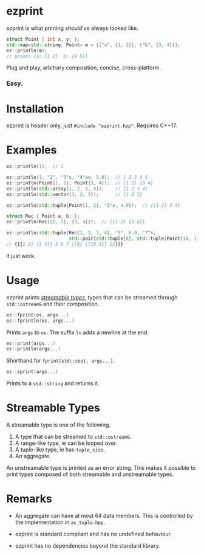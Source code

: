 # ezprint

ezprint is what printing should've always looked like.

````c++
struct Point { int x, y; };
std::map<std::string, Point> m = {{"a", {1, 2}}, {"b", {3, 4}}};
ez::println(m);
// prints {a: {1 2}  b: {4 5}}
````

Plug and play, arbitrary composition, concise, cross-platform.

### Easy.

# Installation
ezprint is header only, just `#include "ezprint.hpp"`. Requires C++17.

# Examples

````c++
ez::println(1);  // 1

ez::println(1, "2", "3"s, "4"sv, 5.0);  // 1 2 3 4 5
ez::println(Point{1, 2}, Point{3, 4});  // {1 2} {3 4}
ez::println(std::array{1, 2, 3, 4});    // {1 2 3 4}
ez::println(std::vector{1, 2, 3});      // {1 2 3}

ez::println(std::tuple{Point{1, 2}, "3"s, 4.0});  // {{1 2} 3 4}

struct Rec { Point a, b; };
ez::println(Rec{{1, 2}, {3, 4}});  // {{1 2} {3 4}}

ez::println(std::tuple{Rec{1, 2, 3, 4}, "5", 6.0, "7"s,
                       std::pair{std::tuple{8}, std::tuple{Point{10, 11}, "12"sv}}});
// {{{1 2} {3 4}} 5 6 7 {{8} {{10 11} 12}}}
````

It just work.

# Usage

ezprint prints [_streamable types_](#Streamable-Types), types that can be streamed through `std::ostream&` and their composition.

````c++
ez::fprint(os, args...)
ez::fprintln(os, args...)
````

Prints `args` to `os`. The suffix `ln` adds a newline at the end.

````c++
ez::print(args...)
ez::println(args...)
````

Shorthand for `fprint(std::cout, args...)`.

````c++
ez::sprint(args...)
````

Prints to a `std::string` and returns it.

# Streamable Types

A streamable type is one of the following.

1. A type that can be streamed to `std::ostream&`.
2. A range-like type, ie can be looped over.
3. A tuple-like type, ie has `tuple_size`.
4. An aggregate.

An unstreamable type is printed as an error string. This makes it possible to print types composed of both streamable and unstreamable types.

# Remarks

* An aggregate can have at most 64 data members. This is controlled by the implementation in `as_tuple.hpp`.

* ezprint is standard compliant and has no undefined behaviour.

* ezprint has no dependencies beyond the standard library.
